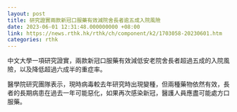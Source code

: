 ```yaml
---
layout: post
title: 研究證實兩款新冠口服藥有效減院舍長者逾五成入院風險
date: 2023-06-01 12:31:48.000000000 +08:00
link: https://news.rthk.hk/rthk/ch/component/k2/1703058-20230601.htm
categories: rthk
---
```


中文大學一項研究證實，兩款新冠口服藥有效減低安老院舍長者超過五成的入院風險，以及降低超過六成半的重症率。

醫學院研究團隊表示，現時病毒較去年研究時出現變種，但兩種藥物依然有效，長者的長期病患在過去一年可能惡化，如果再次感染新冠，醫護人員應盡可能處方口服藥。

